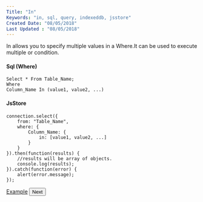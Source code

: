 ```yaml
---
Title: "In"
Keywords: "in, sql, query, indexeddb, jsstore"
Created Date: "08/05/2018"
Last Updated : "08/05/2018"
---
```


In allows you to specify multiple values in a Where.It can be used to execute multiple or condition.

#### Sql (Where)

```
Select * From Table_Name;
Where
Column_Name In (value1, value2, ...)
```

#### JsStore

```
connection.select({
    from: "Table_Name",
    where: {
        Column_Name: { 
            in: [value1, value2, ...]
        }
    }
}).then(function(results) {
    //results will be array of objects.
    console.log(results);
}).catch(function(error) {
    alert(error.message);
});
```

<p class="margin-top-40px text-center">
    <a class="btn info" target="_blank" href="/example/in">Example</a>
    <button class="btn info btnNext">Next</button>
</p>